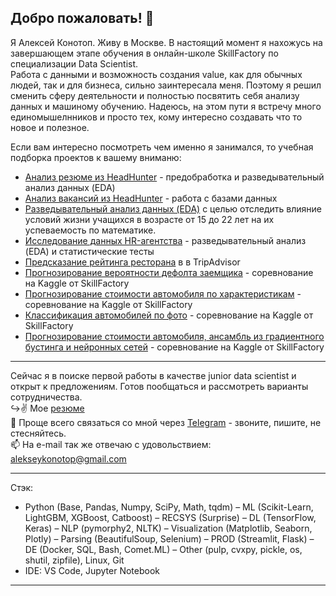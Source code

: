 ## Добро пожаловать! 👋
Я Алексей Конотоп. Живу в Москве. В настоящий момент я нахожусь на завершающем этапе обучения в онлайн-школе SkillFactory по специализации Data Scientist.  
Работа с данными и возможность создания value, как для обычных людей, так и для бизнеса, сильно заинтересала меня. Поэтому я решил сменить сферу деятельности и полностью посвятить себя анализу данных и машиному обучению. Надеюсь, на этом пути я встречу много единомышелнников и просто тех, кому интересно создавать что то новое и полезное.

Если вам интересно посмотреть чем именно я занимался, то учебная подборка проектов к вашему вниманю:  
- [Анализ резюме из HeadHunter](https://github.com/alekseykonotop/DS_projects/tree/main/project_1) - предобработка и разведывательный анализ данных (EDA)
- [Анализ вакансий из HeadHunter](https://github.com/alekseykonotop/DS_projects/tree/main/project_2) - работа с базами данных
- [Разведывательный анализ данных (EDA)](https://github.com/alekseykonotop/ds_projects_by_sf/tree/main/sf_unit_2) с целью отследить влияние условий жизни учащихся в возрасте от 15 до 22 лет на их успеваемость по математике.  
- [Исследование данных HR-агентства](https://github.com/alekseykonotop/DS_projects/tree/main/project_3) - разведывательный анализ (EDA) и статистические тесты
- [Предсказание рейтинга ресторана](https://github.com/alekseykonotop/ds_projects_by_sf/tree/main/sf_unit_3) в в TripAdvisor
- [Прогнозирование вероятности дефолта заемщика](https://github.com/alekseykonotop/ds_projects_by_sf/tree/main/sf_unit_4) - соревнование на Kaggle от SkillFactory
- [Прогнозирование стоимости автомобиля по характеристикам](https://github.com/alekseykonotop/ds_projects_by_sf/tree/main/sf_unit_6) - соревнование на Kaggle от SkillFactory
- [Классификация автомобилей по фото](https://github.com/alekseykonotop/ds_projects_by_sf/tree/main/sf_unit_8) - соревнование на Kaggle от SkillFactory
- [Прогнозирование стоимости автомобиля, ансамбль из градиентного бустинга и нейронных сетей](https://github.com/alekseykonotop/ds_projects_by_sf/tree/main/sf_unit_9) - соревнование на Kaggle от SkillFactory

---
Сейчас я в поиске первой работы в качестве junior data scientist и открыт к предложениям. Готов пообщаться и рассмотреть варианты сотрудничества.  
↪️✌️ Мое [резюме](https://hh.ru/resume/e0e5df20ff0833baf60039ed1f7357456d6b37)  
📩 Проще всего связаться со мной через [Telegram](https://t.me/alekseykonotop) - звоните, пишите, не стесняйтесь.  
📫 На e-mail так же отвечаю с удовольствием: alekseykonotop@gmail.com  

---
Стэк:  
- Python (Base, Pandas, Numpy, SciPy, Math, tqdm) 
– ML (Scikit-Learn, LightGBM, XGBoost, Catboost) 
– RECSYS (Surprise) 
– DL (TensorFlow, Keras) 
– NLP (pymorphy2, NLTK) 
– Visualization (Matplotlib, Seaborn, Plotly) 
– Parsing (BeautifulSoup, Selenium) 
– PROD (Streamlit, Flask) 
– DE (Docker, SQL, Bash, Comet.ML)
– Other (pulp, cvxpy, pickle, os, shutil, zipfile), Linux, Git
- IDE: VS Code, Jupyter Notebook  

---


